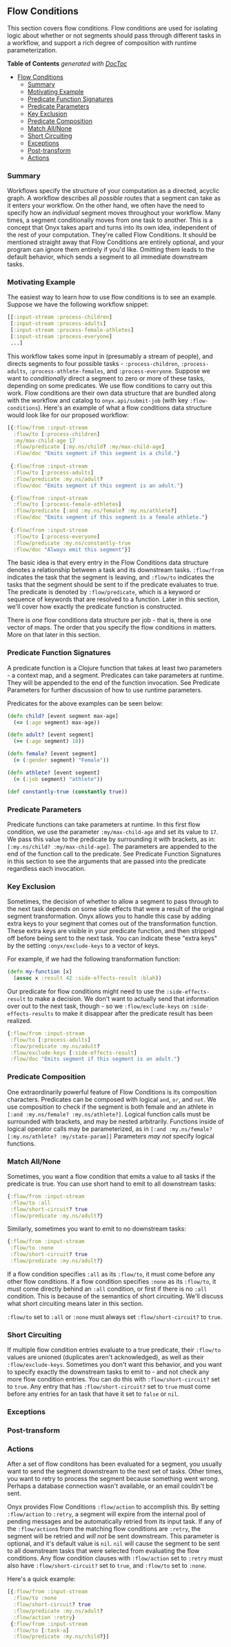 ## Flow Conditions

This section covers flow conditions. Flow conditions are used for isolating logic about whether or not segments should pass through different tasks in a workflow, and support a rich degree of composition with runtime parameterization.

<!-- START doctoc generated TOC please keep comment here to allow auto update -->
<!-- DON'T EDIT THIS SECTION, INSTEAD RE-RUN doctoc TO UPDATE -->
**Table of Contents**  *generated with [DocToc](http://doctoc.herokuapp.com/)*

- [Flow Conditions](#flow-conditions)
  - [Summary](#summary)
  - [Motivating Example](#motivating-example)
  - [Predicate Function Signatures](#predicate-function-signatures)
  - [Predicate Parameters](#predicate-parameters)
  - [Key Exclusion](#key-exclusion)
  - [Predicate Composition](#predicate-composition)
  - [Match All/None](#match-allnone)
  - [Short Circuiting](#short-circuiting)
  - [Exceptions](#exceptions)
  - [Post-transform](#post-transform)
  - [Actions](#actions)

<!-- END doctoc generated TOC please keep comment here to allow auto update -->

### Summary

Workflows specify the structure of your computation as a directed, acyclic graph. A workflow describes all *possible* routes that a segment can take as it enters your workflow. On the other hand, we often have the need to specify how an *individual* segment moves throughout your workflow. Many times, a segment conditionally moves from one task to another. This is a concept that Onyx takes apart and turns into its own idea, independent of the rest of your computation. They're called Flow Conditions. It should be mentioned straight away that Flow Conditions are entirely optional, and your program can ignore them entirely if you'd like. Omitting them leads to the default behavior, which sends a segment to all immediate downstream tasks.

### Motivating Example

The easiest way to learn how to use flow conditions is to see an example. Suppose we have the following workflow snippet:

```clojure
[[:input-stream :process-children]
 [:input-stream :process-adults]
 [:input-stream :process-female-athletes]
 [:input-stream :process-everyone]
 ...]
```

This workflow takes some input in (presumably a stream of people), and directs segments to four possible tasks - `:process-children`, `:process-adults`, `:process-athlete-females`, and `:process-everyone`. Suppose we want to *conditionally* direct a segment to zero or more of these tasks, depending on some predicates. We use flow conditions to carry out this work. Flow conditions are their own data structure that are bundled along with the workflow and catalog to `onyx.api/submit-job` (with key `:flow-conditions`). Here's an example of what a flow conditions data structure would look like for our proposed workflow:

```clojure
[{:flow/from :input-stream
  :flow/to [:process-children]
  :my/max-child-age 17
  :flow/predicate [:my.ns/child? :my/max-child-age]
  :flow/doc "Emits segment if this segment is a child."}
  
 {:flow/from :input-stream
  :flow/to [:process-adults]
  :flow/predicate :my.ns/adult?
  :flow/doc "Emits segment if this segment is an adult."}

 {:flow/from :input-stream
  :flow/to [:process-female-athletes]
  :flow/predicate [:and :my.ns/female? :my.ns/athlete?]
  :flow/doc "Emits segment if this segment is a female athlete."}
  
 {:flow/from :input-stream
  :flow/to [:process-everyone]
  :flow/predicate :my.ns/constantly-true
  :flow/doc "Always emit this segment"}]
```

The basic idea is that every entry in the Flow Conditions data structure denotes a relationship between a task and its downstream tasks. `:flow/from` indicates the task that the segment is leaving, and `:flow/to` indicates the tasks that the segment should be sent to if the predicate evaluates to true. The predicate is denoted by `:flow/predicate`, which is a keyword or sequence of keywords that are resolved to a function. Later in this section, we'll cover how exactly the predicate function is constructed.

There is *one* flow conditions data structure per job - that is, there is one vector of maps. The order that you specify the flow conditions in matters. More on that later in this section.

### Predicate Function Signatures

A predicate function is a Clojure function that takes at least two parameters - a context map, and a segment. Predicates can take parameters at runtime. They will be appended to the end of the function invocation. See Predicate Parameters for further discussion of how to use runtime parameters.

Predicates for the above examples can be seen below:

```clojure
(defn child? [event segment max-age]
  (<= (:age segment) max-age))

(defn adult? [event segment]
  (>= (:age segment) 18))

(defn female? [event segment]
  (= (:gender segment) "Female"))

(defn athlete? [event segment]
  (= (:job segment) "athlete"))

(def constantly-true (constantly true))
```

### Predicate Parameters

Predicate functions can take parameters at runtime. In this first flow condition, we use the parameter `:my/max-child-age` and set its value to `17`. We pass this value to the predicate by surrounding it with brackets, as in: `[:my.ns/child? :my/max-child-age]`. The parameters are appended to the end of the function call to the predicate. See Predicate Function Signatures in this section to see the arguments that are passed into the predicate regardless each invocation.

### Key Exclusion

Sometimes, the decision of whether to allow a segment to pass through to the next task depends on some side effects that were a result of the original segment transformation. Onyx allows you to handle this case by adding extra keys to your segment that comes out of the transformation function. These extra keys are visible in your predicate function, and then stripped off before being sent to the next task. You can indicate these "extra keys" by the setting `:onyx/exclude-keys` to a vector of keys.

For example, if we had the following transformation function:

```clojure
(defn my-function [x]
  (assoc x :result 42 :side-effects-result :blah))
```

Our predicate for flow conditions might need to use the `:side-effects-result` to make a decision. We don't want to actually send that information over out to the next task, though - so we `:flow/exclude-keys` on `:side-effects-results` to make it disappear after the predicate result has been realized.

```clojure
{:flow/from :input-stream
 :flow/to [:process-adults]
 :flow/predicate :my.ns/adult?
 :flow/exclude-keys [:side-effects-result]
 :flow/doc "Emits segment if this segment is an adult."}
```

### Predicate Composition

One extraordinarily powerful feature of Flow Conditions is its composition characters. Predicates can be composed with logical `and`, `or`, and `not`. We use composition to check if the segment is both female and an athlete in `[:and :my.ns/female? :my.ns/athlete?]`. Logical function calls must be surrounded with brackets, and may be nested arbitrarily. Functions inside of logical operator calls may be parameterized, as in `[:and :my.ns/female? [:my.ns/athlete? :my/state-param]]` Parameters *may not* specify logical functions.

### Match All/None

Sometimes, you want a flow condition that emits a value to all tasks if the predicate is true. You can use short hand to emit to all downstream tasks:

```clojure
{:flow/from :input-stream
 :flow/to :all
 :flow/short-circuit? true
 :flow/predicate :my.ns/adult?}
```

Similarly, sometimes you want to emit to no downstream tasks:

```clojure
{:flow/from :input-stream
 :flow/to :none
 :flow/short-circuit? true
 :flow/predicate :my.ns/adult?}
```

If a flow condition specifies `:all` as its `:flow/to`, it must come before any other flow conditions. If a flow condition specifies `:none` as its `:flow/to`, it must come directly behind an `:all` condition, or first if there is no `:all` condition. This is because of the semantics of short circuiting. We'll discuss what short circuiting means later in this section.

`:flow/to` set to `:all` or `:none` must always set `:flow/short-circuit?` to `true`.

### Short Circuiting

If multiple flow condition entries evaluate to a true predicate, their `:flow/to` values are unioned (duplicates aren't acknowledged), as well as their `:flow/exclude-keys`. Sometimes you don't want this behavior, and you want to specify exactly the downstream tasks to emit to - and not check any more flow condition entries. You can do this with `:flow/short-circuit?` set to `true`. Any entry that has `:flow/short-circuit?` set to `true` must come before any entries for an task that have it set to `false` or `nil`.

### Exceptions

### Post-transform

### Actions

After a set of flow conditons has been evaluated for a segment, you usually want to send the segment downstream to the next set of tasks. Other times, you want to retry to process the segment because something went wrong. Perhaps a database connection wasn't available, or an email couldn't be sent.

Onyx provides Flow Conditions `:flow/action` to accomplish this. By setting `:flow/action` to `:retry`, a segment will expire from the internal pool of pending messages and be automatically retried from its input task. If any of the `:flow/action`s from the matching flow conditions are `:retry`, the segment will be retried and *will not* be sent downstream. This parameter is optional, and it's default value is `nil`. `nil` will cause the segment to be sent to all downstream tasks that were selected from evaluating the flow conditions. Any flow condition clauses with `:flow/action` set to `:retry` must also have `:flow/short-circuit?` set to `true`, and `:flow/to` set to `:none`.

Here's a quick example:

```clojure
[{:flow/from :input-stream
  :flow/to :none
  :flow/short-circuit? true
  :flow/predicate :my.ns/adult?
  :flow/action :retry}
 {:flow/from :input-stream
  :flow/to [:task-a]
  :flow/predicate :my.ns/child?}]
```

